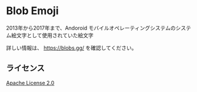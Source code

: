 # Blob Emoji

2013年から2017年まで、Andoroid モバイルオペレーティングシステムのシステム絵文字として使用されていた絵文字

詳しい情報は、 https://blobs.gg/ を確認してください。

## ライセンス

[Apache License 2.0](https://www.apache.org/licenses/LICENSE-2.0.html)
